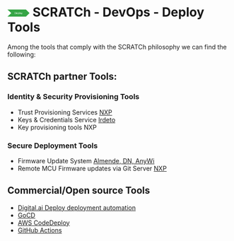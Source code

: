 # <img src="../../images/deploy.png" alt ='deploy'  width="10%" > SCRATCh - DevOps - Deploy Tools


Among the tools that comply with the SCRATCh philosophy we can find the following:


## **SCRATCh partner Tools**:

### Identity & Security Provisioning Tools

* Trust Provisioning Services [NXP]
* Keys & Credentials Service [Irdeto]
* Key provisioning tools NXP

### Secure Deployment Tools

* Firmware Update System [Almende, DN, AnyWi]
* Remote MCU Firmware updates via Git Server [NXP]


##  **Commercial/Open source Tools**

* [Digital.ai Deploy deployment automation]
* [GoCD]
* [AWS CodeDeploy]
* [GitHub Actions]


[NXP]: ./NXP/README.md
[Irdeto]: ./Irdeto/README.md
[Almende, DN, AnyWi]: ./Almende/README.md
[Digital.ai Deploy deployment automation]: https://digital.ai/deploy
[GoCD]: https://www.gocd.org/
[AWS CodeDeploy]: https://aws.amazon.com/codedeploy/
[GitHub Actions]: https://github.com/features/actions


